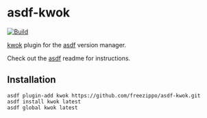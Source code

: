 # asdf-kwok
[![Build](https://github.com/freezippo/asdf-kwok/actions/workflows/ci.yml/badge.svg)](https://github.com/freezippo/asdf-kwok/actions/workflows/ci.yml)


[kwok](https://github.com/kubernetes-sigs/kwok) plugin for the 
[asdf](https://github.com/asdf-vm/asdf) version manager.

Check out the [asdf](https://github.com/asdf-vm/asdf) readme for instructions.

Installation
------------
```
asdf plugin-add kwok https://github.com/freezippo/asdf-kwok.git
asdf install kwok latest
asdf global kwok latest
```
